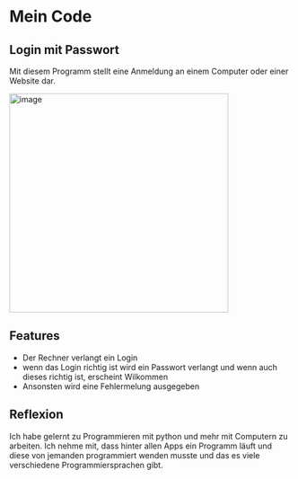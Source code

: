 # Mein Code
## Login mit Passwort
Mit diesem Programm stellt eine Anmeldung an einem Computer oder einer Website dar. 

<img width="390" alt="image" src="https://user-images.githubusercontent.com/97448803/148774171-b7c17232-f7c4-4c6d-a509-230e5f186366.png">

## Features
- Der Rechner verlangt ein Login
- wenn das Login richtig ist wird ein Passwort verlangt und wenn auch dieses richtig ist, erscheint Wilkommen
- Ansonsten wird eine Fehlermelung ausgegeben

## Reflexion
Ich habe gelernt zu Programmieren mit python und mehr mit Computern zu arbeiten. Ich nehme mit, dass hinter allen Apps ein Programm läuft und diese von jemanden programmiert wenden musste und das es viele verschiedene Programmiersprachen gibt.

